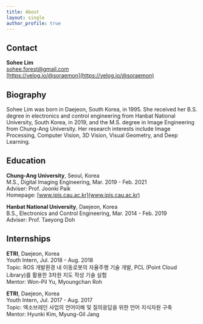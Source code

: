 ```yaml
---
title: About
layout: single
author_profile: true
---
```




## Contact
**Sohee Lim**   
<sohee.forest@gmail.com>  
[https://velog.io/@soraemon](https://velog.io/@soraemon)  

<!-- **Sohee Lim**, Master's Degree  
[Image Processing and Intelligent Systems Lab.](http://ipis.cau.ac.kr/)  
Graduate School of Advanced Imaging Science, Multimedia & Film, Chung-Ang University  
207-617, 84, Heukseok-ro, Dongjak-gu, Seoul, Republic of Korea  
(e-mail) <sohee@ipis.cau.ac.kr>    
<sohee.forest@gmail.com>   -->

  
  
  
## Biography

Sohee Lim was born in Daejeon, South Korea, in 1995. She received her B.S. degree in electronics and control engineering from Hanbat National University, South Korea, in 2019, and the M.S. degree in Image Engineering from Chung-Ang University. Her research interests include Image Processing, Computer Vision, 3D Vision, Visual Geometry, and Deep Learning.



  
  
  
## Education
**Chung-Ang University**, Seoul, Korea  
M.S., Digital Imaging Engineering, Mar. 2019 - Feb. 2021  
Adviser: Prof. Joonki Paik  
Homepage: [www.ipis.cau.ac.kr](www.ipis.cau.ac.kr)   

**Hanbat National University**, Daejeon, Korea  
B.S., Electronics and Control Engineering, Mar. 2014 - Feb. 2019  
Adviser: Prof. Taeyong Doh


  
  
  
<!-- ## Research Experience -->
## Internships
**ETRI**, Daejeon, Korea  
Youth Intern, Jul. 2018 - Aug. 2018  
Topic: ROS 개발환경 내 이동로봇의 자율주행 기술 개발, PCL (Point Cloud Library)를 활용한 3차원 지도 작성 기술 실험  
Mentor: Won-Pil Yu, Myoungchan Roh  


**ETRI**, Daejeon, Korea  
Youth Intern, Jul. 2017 - Aug. 2017  
Topic: 엑소브레인 사업의 언어이해 및 질의응답을 위한 언어 지식자원 구축  
Mentor: Hyunki Kim, Myung-Gil Jang  
